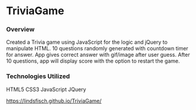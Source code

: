 # TriviaGame

### Overview

Created a Trivia game using JavaScript for the logic and jQuery to manipulate HTML. 10 questions randomly generated with countdown timer for answer.  App gives correct answer with gif/image after user guess.  After 10 questions, app will display score with the option to restart the game. 

### Technologies Utilized 

HTML5 CSS3 JavaScript JQuery

https://lindsfisch.github.io/TriviaGame/
